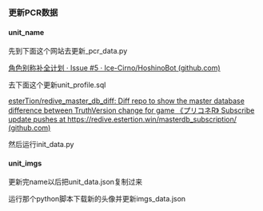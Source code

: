 ### 更新PCR数据

#### unit_name

先到下面这个网站去更新_pcr_data.py

[角色别称补全计划 · Issue #5 · Ice-Cirno/HoshinoBot (github.com)](https://github.com/Ice-Cirno/HoshinoBot/issues/5)

去下面这个更新unit_profile.sql

[esterTion/redive_master_db_diff: Diff repo to show the master database difference between TruthVersion change for game 《プリコネR》 Subscribe update pushes at https://redive.estertion.win/masterdb_subscription/ (github.com)](https://github.com/esterTion/redive_master_db_diff)

然后运行init_data.py

#### unit_imgs

更新完name以后把unit_data.json复制过来

运行那个python脚本下载新的头像并更新imgs_data.json



